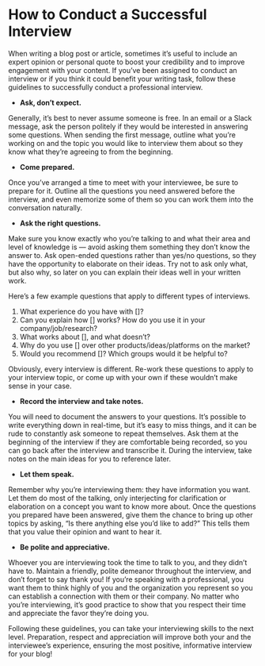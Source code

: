 # How to Conduct a Successful Interview

When writing a blog post or article, sometimes it’s useful to include an expert opinion or personal quote to boost your credibility and to improve engagement with your content. If you’ve been assigned to conduct an interview or if you think it could benefit your writing task, follow these guidelines to successfully conduct a professional interview.

- **Ask, don’t expect.**

Generally, it’s best to never assume someone is free. In an email or a Slack message, ask the person politely if they would be interested in answering some questions. When sending the first message, outline what you’re working on and the topic you would like to interview them about so they know what they’re agreeing to from the beginning.

- **Come prepared.**

Once you’ve arranged a time to meet with your interviewee, be sure to prepare for it. Outline all the questions you need answered before the interview, and even memorize some of them so you can work them into the conversation naturally.

- **Ask the right questions.**

Make sure you know exactly who you’re talking to and what their area and level of knowledge is — avoid asking them something they don’t know the answer to. Ask open-ended questions rather than yes/no questions, so they have the opportunity to elaborate on their ideas. Try not to ask only what, but also why, so later on you can explain their ideas well in your written work.

Here’s a few example questions that apply to different types of interviews.

1. What experience do you have with []?
2. Can you explain how [] works? How do you use it in your company/job/research?
3. What works about [], and what doesn’t?
4. Why do you use [] over other products/ideas/platforms on the market?
5. Would you recommend []? Which groups would it be helpful to?

Obviously, every interview is different. Re-work these questions to apply to your interview topic, or come up with your own if these wouldn’t make sense in your case.

- **Record the interview and take notes.**

You will need to document the answers to your questions. It’s possible to write everything down in real-time, but it’s easy to miss things, and it can be rude to constantly ask someone to repeat themselves. Ask them at the beginning of the interview if they are comfortable being recorded, so you can go back after the interview and transcribe it. During the interview, take notes on the main ideas for you to reference later.

- **Let them speak.**

Remember why you’re interviewing them: they have information you want. Let them do most of the talking, only interjecting for clarification or elaboration on a concept you want to know more about. Once the questions you prepared have been answered, give them the chance to bring up other topics by asking, “Is there anything else you’d like to add?” This tells them that you value their opinion and want to hear it.

- **Be polite and appreciative.**

Whoever you are interviewing took the time to talk to you, and they didn’t have to. Maintain a friendly, polite demeanor throughout the interview, and don’t forget to say thank you! If you’re speaking with a professional, you want them to think highly of you and the organization you represent so you can establish a connection with them or their company. No matter who you’re interviewing, it’s good practice to show that you respect their time and appreciate the favor they’re doing you.

Following these guidelines, you can take your interviewing skills to the next level. Preparation, respect and appreciation will improve both your and the interviewee’s experience, ensuring the most positive, informative interview for your blog!